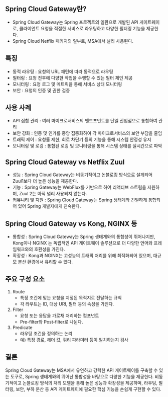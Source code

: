 ## Spring Cloud Gateway란?

- Spring Cloud Gateway는 Spring 프로젝트의 일환으로 개발된 API 게이트웨이로, 클라이언트 요청을 적절한 서비스로 라우팅하고 다양한 필터링 기능을 제공한다.
- Spring Cloud Netflix 패키지의 일부로, MSA에서 널리 사용된다.

## 특징

- 동적 라우팅 : 요청의 URL 패턴에 따라 동적으로 라우팅
- 필터링 : 요청 전후에 다양한 작업을 수행할 수 있는 필터 체인 제공
- 모니터링 : 요청 로그 및 메트릭을 통해 서비스 상태 모니터링
- 보안 : 요청의 인증 및 권한 검증

## 사용 사례

- API 집합 관리 : 여러 마이크로서비스의 엔드포인트를 단일 진입점으로 통합하여 관리
- 보안 강화 : 인증 및 인가를 중앙 집중화하여 각 마이크로서비스의 보안 부담을 줄임
- 트래픽 제어 : 요청률 제한, 회로 차단기 등의 기능을 통해 시스템 안정성 유지
- 모니터링 및 로깅 : 통합된 로깅 및 모니터링을 통해 시스템 상태를 실시간으로 파악

## Spring Cloud Gateway vs Netflix Zuul

- 성능 : Spring Cloud Gateway는 비동기적이고 논블로킹 방식으로 설계되어 Zuul1보다 더 높은 성능을 제공한다.
- 기능 : Spring Gateway는 WebFlux를 기반으로 하여 리액티브 스트림을 지원하며, Zuul 2는 아직 널리 사용되지 않는다.
- 커뮤니티 및 지원 : Spring Cloud Gateway는 Spring 생태계와 긴밀하게 통합되어 있어 Spring 개발자에게 친숙한다.

## Spring Cloud Gateway vs Kong, NGINX 등

- 통합성 : Spring Cloud Gateway는 Spring 생태계와의 통합성이 뛰어나지만, Kong이나 NGINX 는 독립적인 API 게이트웨이 솔루션으로 더 다양한 언어와 프레임워크와의 호환성을 가진다.
- 확장성 : Kong과 NGINX는 고성능의 트래픽 처리를 위해 최적화되어 있으며, 대규모 분산 환경에서 유리할 수 있다.

## 주요 구성 요소

1. Route
	- 특정 조건에 맞는 요청을 지정된 목적지로 전달하는 규칙
	- 각 라우트는 ID, 대상 URI, 필터 등의 속성을 가진다.
2. Filter
	- 요청 또는 응답을 가로채 처리하는 컴포넌트
	- Pre-filter와 Post-filter로 나뉜다.
3. Predicate
	- 라우팅 조건을 정의하는 논리
	- 예) 특정 경로, 헤더 값, 쿼리 파라미터 등이 일치하는지 검사

## 결론

Spring Cloud Gateway는 MSA에서 유연하고 강력한 API 게이트웨이를 구축할 수 있는 도구로, Spring 생태계와의 뛰어난 통합성을 바탕으로 다양한 기능을 제공한다. 비동기적이고 논블로킹 방식의 처리 모델을 통해 높은 성능과 확장성을 제공하며, 라우팅, 필터링, 보안, 부하 분산 등 API 게이트웨이에 필요한 핵심 기능을 손쉽게 구현할 수 있다.
